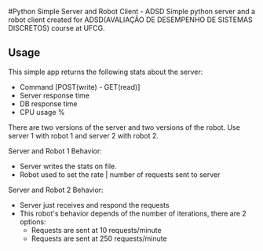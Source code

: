 #Python Simple Server and Robot Client - ADSD
Simple python server and a robot client created for ADSD(AVALIAÇÃO DE DESEMPENHO DE SISTEMAS DISCRETOS) course at UFCG.

## Usage

This simple app returns the following stats about the server:
 - Command [POST(write) - GET(read)]
 - Server response time
 - DB response time
 - CPU usage %

There are two versions of the server and two versions of the robot.
Use server 1 with robot 1 and server 2 with robot 2.

Server and Robot 1 Behavior:
 - Server writes the stats on file.
 - Robot used to set the rate | number of requests sent to server

 Server and Robot 2 Behavior:
 - Server just receives and respond the requests
 - This robot's behavior depends of the number of iterations, there are 2 options:
     - Requests are sent at 10 requests/minute
     - Requests are sent at 250 requests/minute

